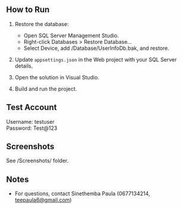 ## How to Run

1. Restore the database:
   - Open SQL Server Management Studio.
   - Right-click Databases > Restore Database...
   - Select Device, add /Database/UserInfoDb.bak, and restore.

2. Update `appsettings.json` in the Web project with your SQL Server details.

3. Open the solution in Visual Studio.
4. Build and run the project.

## Test Account

Username: testuser  
Password: Test@123

## Screenshots

See /Screenshots/ folder.

## Notes

- For questions, contact Sinethemba Paula (0677134214, teepaula6@gmail.com)
